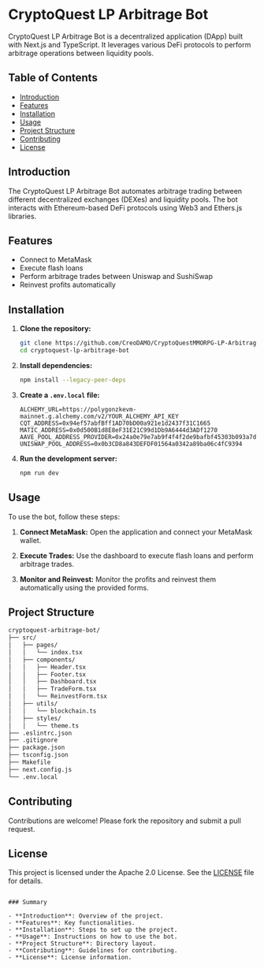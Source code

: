 # CryptoQuest LP Arbitrage Bot

CryptoQuest LP Arbitrage Bot is a decentralized application (DApp) built with Next.js and TypeScript. It leverages various DeFi protocols to perform arbitrage operations between liquidity pools.

## Table of Contents

- [Introduction](#introduction)
- [Features](#features)
- [Installation](#installation)
- [Usage](#usage)
- [Project Structure](#project-structure)
- [Contributing](#contributing)
- [License](#license)

## Introduction

The CryptoQuest LP Arbitrage Bot automates arbitrage trading between different decentralized exchanges (DEXes) and liquidity pools. The bot interacts with Ethereum-based DeFi protocols using Web3 and Ethers.js libraries.

## Features

- Connect to MetaMask
- Execute flash loans
- Perform arbitrage trades between Uniswap and SushiSwap
- Reinvest profits automatically

## Installation

1. **Clone the repository:**
   ```bash
   git clone https://github.com/CreoDAMO/CryptoQuestMMORPG-LP-Arbitrage-Bot
   cd cryptoquest-lp-arbitrage-bot
   ```

2. **Install dependencies:**
   ```bash
   npm install --legacy-peer-deps
   ```

3. **Create a `.env.local` file:**
   ```env
   ALCHEMY_URL=https://polygonzkevm-mainnet.g.alchemy.com/v2/YOUR_ALCHEMY_API_KEY
   CQT_ADDRESS=0x94ef57abfBff1AD70bD00a921e1d2437f31C1665
   MATIC_ADDRESS=0x0d500B1d8E8eF31E21C99d1Db9A6444d3ADf1270
   AAVE_POOL_ADDRESS_PROVIDER=0x24a0e79e7ab9f4f4f2de9bafbf45303b093a7d34
   UNISWAP_POOL_ADDRESS=0x0b3CD8a843DEFDF01564a0342a89ba06c4fC9394
   ```

4. **Run the development server:**
   ```bash
   npm run dev
   ```

## Usage

To use the bot, follow these steps:

1. **Connect MetaMask:**
   Open the application and connect your MetaMask wallet.

2. **Execute Trades:**
   Use the dashboard to execute flash loans and perform arbitrage trades.

3. **Monitor and Reinvest:**
   Monitor the profits and reinvest them automatically using the provided forms.

## Project Structure

```bash
cryptoquest-arbitrage-bot/
├── src/
│   ├── pages/
│   │   └── index.tsx
│   ├── components/
│   │   ├── Header.tsx
│   │   ├── Footer.tsx
│   │   ├── Dashboard.tsx
│   │   ├── TradeForm.tsx
│   │   └── ReinvestForm.tsx
│   ├── utils/
│   │   └── blockchain.ts
│   ├── styles/
│   │   └── theme.ts
├── .eslintrc.json
├── .gitignore
├── package.json
├── tsconfig.json
├── Makefile
├── next.config.js
└── .env.local
```

## Contributing

Contributions are welcome! Please fork the repository and submit a pull request.

## License

This project is licensed under the Apache 2.0 License. See the [LICENSE](LICENSE) file for details.
```

### Summary

- **Introduction**: Overview of the project.
- **Features**: Key functionalities.
- **Installation**: Steps to set up the project.
- **Usage**: Instructions on how to use the bot.
- **Project Structure**: Directory layout.
- **Contributing**: Guidelines for contributing.
- **License**: License information.

